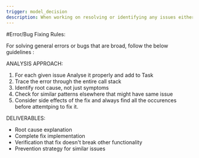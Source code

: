 ```yaml
---
trigger: model_decision
description: When working on resolving or identifying any issues either internally or provided by user consider referring to the below rules.
---
```


#Error/Bug Fixing Rules:


For solving general errors or bugs that are broad, follow the below guidelines : 

ANALYSIS APPROACH:
1. For each given issue Analyse it properly and add to Task
2. Trace the error through the entire call stack
3. Identify root cause, not just symptoms
4. Check for similar patterns elsewhere that might have same issue
5. Consider side effects of the fix and always find all the occurences before attemtping to fix it.

DELIVERABLES:
- Root cause explanation
- Complete fix implementation
- Verification that fix doesn't break other functionality
- Prevention strategy for similar issues


